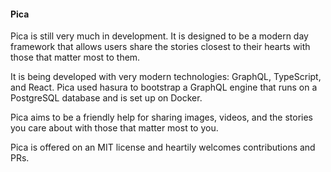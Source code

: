 #### Pica
Pica is still very much in development. It is designed to be a modern day framework that allows users share the stories closest to their hearts with those that matter most to them.

It is being developed with very modern technologies: GraphQL, TypeScript, and React. Pica used hasura to bootstrap a GraphQL engine that runs on a PostgreSQL database and is set up on Docker.

Pica aims to be a friendly help for sharing images, videos, and the stories you care about with those that matter most to you.

Pica is offered on an MIT license and heartily welcomes contributions and PRs.

